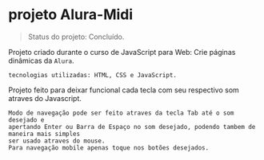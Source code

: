 # projeto Alura-Midi 

>Status do projeto: Concluído.

Projeto criado durante o curso de JavaScript para Web: Crie páginas dinâmicas da `Alura`.

```
tecnologias utilizadas: HTML, CSS e JavaScript.
```

Projeto feito para deixar funcional cada tecla com seu respectivo som atraves do Javascript.

```
Modo de navegação pode ser feito atraves da tecla Tab até o som desejado e 
apertando Enter ou Barra de Espaço no som desejado, podendo tambem de maneira mais simples
ser usado atraves do mouse.
Para navegação mobile apenas toque nos botões desejados.
```
